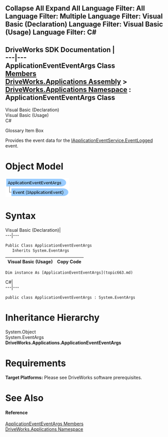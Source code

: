Collapse All Expand All Language Filter: All  Language Filter: Multiple  Language Filter: Visual Basic (Declaration) Language Filter: Visual Basic (Usage) Language Filter: C#  
---  
DriveWorks SDK Documentation  |   
---|---  
ApplicationEventEventArgs Class   
[Members](topic664.md)   
[DriveWorks.Applications Assembly](topic13.md) > [DriveWorks.Applications Namespace](topic16.md) : ApplicationEventEventArgs Class  
---  
  
Visual Basic (Declaration)    
Visual Basic (Usage)    
C# 

Glossary Item Box

Provides the event data for the [IApplicationEventService.EventLogged](topic57.md) event. 

# Object Model

![](dotnetdiagramimages/image1.png)

# Syntax

Visual Basic (Declaration)|   
---|---  
      
    
    Public Class ApplicationEventEventArgs 
       Inherits System.EventArgs  
  
Visual Basic (Usage)| Copy Code  
---|---  
      
    
    Dim instance As [ApplicationEventEventArgs](topic663.md)  
  
C#|   
---|---  
      
    
    public class ApplicationEventEventArgs : System.EventArgs   
  
# Inheritance Hierarchy

System.Object  
System.EventArgs  
**DriveWorks.Applications.ApplicationEventEventArgs**  


# Requirements

**Target Platforms:** Please see DriveWorks software prerequisites.

# See Also

#### Reference

[ApplicationEventEventArgs Members](topic664.md)   
[DriveWorks.Applications Namespace](topic16.md)


